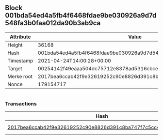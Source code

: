 ## Block 001bda54ed4a5fb4f6468fdae9be030926a9d7d548fa3b0faa012da90b3ab9ca

Attribute | Value
--- | ---
Height | 36168
Hash | 001bda54ed4a5fb4f6468fdae9be030926a9d7d548fa3b0faa012da90b3ab9ca
Timestamp | 2021-04-24T14:00:28+00:00
Target | 00254142f49eaaa504dc75712e8378ad5316cbcead634704b3734b6271167cc4
Merke root | 2017bea6ccab42f9e32619252c90e8826d391c8ba747f7c5cc465c4d0c2a7dff
Nonce | 179154717

```

```

### Transactions

Hash | Amount
--- | ---
[2017bea6ccab42f9e32619252c90e8826d391c8ba747f7c5cc465c4d0c2a7dff](2017bea6ccab42f9e32619252c90e8826d391c8ba747f7c5cc465c4d0c2a7dff.md) | 10.00000000 SKEPTI 
